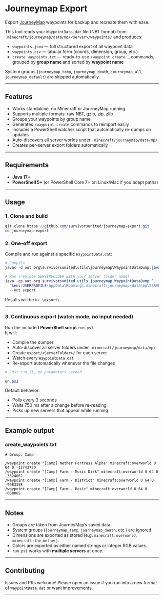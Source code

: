 # Journeymap Export

Export [JourneyMap](https://www.curseforge.com/minecraft/mc-mods/journeymap) waypoints for backup and recreate them with ease.

This tool reads your `WaypointData.dat` file (NBT format) from `.minecraft/journeymap/data/mp/<server>/waypoints/` and produces:

- `waypoints.json` — full structured export of all waypoint data
- `waypoints.csv` — tabular form (coords, dimension, group, etc.)
- `create_waypoints.txt` — ready-to-use `/waypoint create …` commands, grouped by **group name** and sorted by **waypoint name**

System groups (`journeymap_temp`, `journeymap_death`, `journeymap_all`, `journeymap_default`) are skipped automatically.

---

## Features

- Works standalone, no Minecraft or JourneyMap running
- Supports multiple formats: raw NBT, gzip, zip, zlib
- Groups your waypoints by group name
- Generates `/waypoint create` commands to reimport easily
- Includes a PowerShell watcher script that automatically re-dumps on updates
- Auto-discovers all server worlds under `.minecraft/journeymap/data/mp/`
- Creates per-server export folders automatically

---

## Requirements

- **Java 17+**
- **PowerShell 5+** (or PowerShell Core 7+ on Linux/Mac if you adapt paths)

---

## Usage

### 1. Clone and build

```powershell
git clone https://github.com/survivorsunited/journeymap-export.git
cd journeymap-export
```

### 2. One-off export

Compile and run against a specific `WaypointData.dat`:

```powershell
# Compile
javac -d out org\survivorsunited\utils\journeymap\WaypointDataDump.java

# Run (replace SERVERFOLDER with your server folder name)
java -cp out org.survivorsunited.utils.journeymap.WaypointDataDump `
  "$env:USERPROFILE\AppData\Roaming\.minecraft\journeymap\data\mp\SERVERFOLDER\waypoints\WaypointData.dat" `
  --out export
```

Results will be in `.\export\`.

---

### 3. Continuous export (watch mode, no input needed)

Run the included **PowerShell script** `run.ps1`.  
It will:

- Compile the dumper
- Auto-discover all server folders under `.minecraft/journeymap/data/mp/`
- Create `export/<ServerFolder>/` for each server
- Watch every `WaypointData.dat`
- Re-export automatically whenever the file changes

```powershell
# Just run it, no parameters needed
.
un.ps1
```

Default behavior:
- Polls every 3 seconds
- Waits 750 ms after a change before re-reading
- Picks up new servers that appear while running

---

## Example output

### create_waypoints.txt

```text
# Group: Camp

/waypoint create "[Camp] Nether Fortress Alpha" minecraft:overworld 0 64 0 -12743750
/waypoint create "[Camp] Farm - Music Disk" minecraft:overworld 0 64 0 -3524062
/waypoint create "[Camp] Farm - District" minecraft:overworld 0 64 0 -9983358
/waypoint create "[Camp] Farm - Basic" minecraft:overworld 0 64 0 -668065
```

---

## Notes

- Groups are taken from JourneyMap’s saved data.  
- System groups (`journeymap_temp`, `journeymap_death`, etc.) are ignored.  
- Dimensions are exported as stored (e.g. `minecraft:overworld`, `minecraft:the_nether`).  
- Colors are exported as either named strings or integer RGB values.  
- `run.ps1` works with **multiple servers** at once.  

---

## Contributing

Issues and PRs welcome! Please open an issue if you run into a new format of `WaypointData.dat` or want improvements.

---
